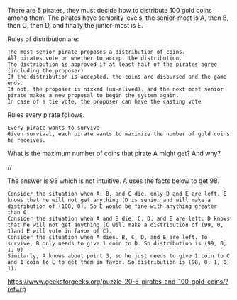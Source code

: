 There are 5 pirates, they must decide how to distribute 100 gold coins among them. The pirates have seniority levels, the senior-most is A, then B, then C, then D, and finally the junior-most is E. 

Rules of distribution are: 

    The most senior pirate proposes a distribution of coins.
    All pirates vote on whether to accept the distribution.
    The distribution is approved if at least half of the pirates agree (including the proposer)
    If the distribution is accepted, the coins are disbursed and the game ends.
    If not, the proposer is nixxed (un-alived), and the next most senior pirate makes a new proposal to begin the system again.
    In case of a tie vote, the proposer can have the casting vote

Rules every pirate follows.

    Every pirate wants to survive
    Given survival, each pirate wants to maximize the number of gold coins he receives.

What is the maximum number of coins that pirate A might get? And why?






//

The answer is 98 which is not intuitive. 
A uses the facts below to get 98. 

    Consider the situation when A, B, and C die, only D and E are left. E knows that he will not get anything (D is senior and will make a distribution of (100, 0). So E would be fine with anything greater than 0.
    Consider the situation when A and B die, C, D, and E are left. D knows that he will not get anything (C will make a distribution of (99, 0, 1)and E will vote in favor of C).
    Consider the situation when A dies. B, C, D, and E are left. To survive, B only needs to give 1 coin to D. So distribution is (99, 0, 1, 0)
    Similarly, A knows about point 3, so he just needs to give 1 coin to C and 1 coin to E to get them in favor. So distribution is (98, 0, 1, 0, 1).

https://www.geeksforgeeks.org/puzzle-20-5-pirates-and-100-gold-coins/?ref=rp